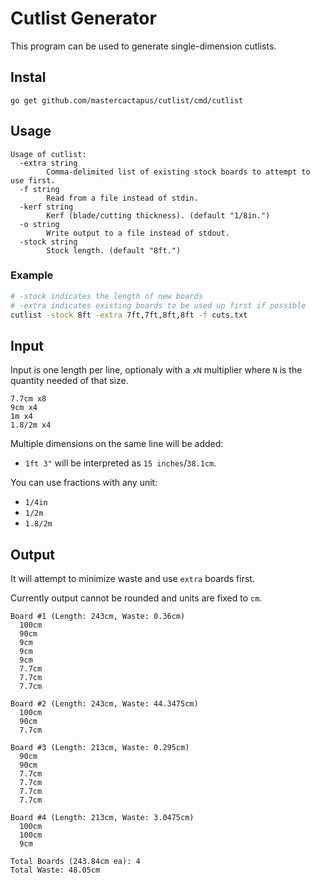 # Cutlist Generator

This program can be used to generate single-dimension cutlists.

## Instal

`go get github.com/mastercactapus/cutlist/cmd/cutlist`

## Usage

```
Usage of cutlist:
  -extra string
        Comma-delimited list of existing stock boards to attempt to use first.
  -f string
        Read from a file instead of stdin.
  -kerf string
        Kerf (blade/cutting thickness). (default "1/8in.")
  -o string
        Write output to a file instead of stdout.
  -stock string
        Stock length. (default "8ft.")
```

### Example

```bash
# -stock indicates the length of new boards
# -extra indicates existing boards to be used up first if possible
cutlist -stock 8ft -extra 7ft,7ft,8ft,8ft -f cuts.txt
```

## Input

Input is one length per line, optionaly with a `xN` multiplier where `N` is the quantity needed of that size.

```
7.7cm x8
9cm x4
1m x4
1.8/2m x4
```

Multiple dimensions on the same line will be added:

- `1ft 3"` will be interpreted as `15 inches`/`38.1cm`.

You can use fractions with any unit:

- `1/4in`
- `1/2m`
- `1.8/2m`

## Output

It will attempt to minimize waste and use `extra` boards first.

Currently output cannot be rounded and units are fixed to `cm`.

```
Board #1 (Length: 243cm, Waste: 0.36cm)
  100cm
  90cm
  9cm
  9cm
  9cm
  7.7cm
  7.7cm
  7.7cm

Board #2 (Length: 243cm, Waste: 44.3475cm)
  100cm
  90cm
  7.7cm

Board #3 (Length: 213cm, Waste: 0.295cm)
  90cm
  90cm
  7.7cm
  7.7cm
  7.7cm
  7.7cm

Board #4 (Length: 213cm, Waste: 3.0475cm)
  100cm
  100cm
  9cm

Total Boards (243.84cm ea): 4
Total Waste: 48.05cm
```
